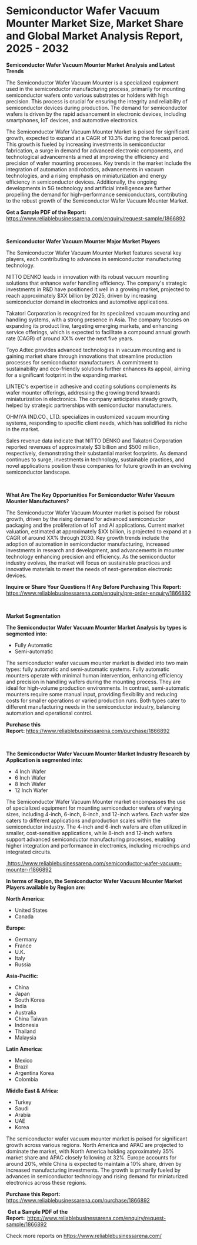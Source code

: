<p><h1>Semiconductor Wafer Vacuum Mounter Market Size, Market Share and Global Market Analysis Report, 2025 - 2032</h1></p><p><strong>Semiconductor Wafer Vacuum Mounter Market Analysis and Latest Trends</strong></p>
<p><p>The Semiconductor Wafer Vacuum Mounter is a specialized equipment used in the semiconductor manufacturing process, primarily for mounting semiconductor wafers onto various substrates or holders with high precision. This process is crucial for ensuring the integrity and reliability of semiconductor devices during production. The demand for semiconductor wafers is driven by the rapid advancement in electronic devices, including smartphones, IoT devices, and automotive electronics.</p><p>The Semiconductor Wafer Vacuum Mounter Market is poised for significant growth, expected to expand at a CAGR of 10.3% during the forecast period. This growth is fueled by increasing investments in semiconductor fabrication, a surge in demand for advanced electronic components, and technological advancements aimed at improving the efficiency and precision of wafer mounting processes. Key trends in the market include the integration of automation and robotics, advancements in vacuum technologies, and a rising emphasis on miniaturization and energy efficiency in semiconductor devices. Additionally, the ongoing developments in 5G technology and artificial intelligence are further propelling the demand for high-performance semiconductors, contributing to the robust growth of the Semiconductor Wafer Vacuum Mounter Market.</p></p>
<p><strong>Get a Sample PDF of the Report:&nbsp;</strong> <a href="https://www.reliablebusinessarena.com/enquiry/request-sample/1866892?utm_campaign=3251&utm_medium=2&utm_source=Github&utm_content=ia&utm_term=12042025&utm_id=semiconductor-wafer-vacuum-mounter">https://www.reliablebusinessarena.com/enquiry/request-sample/1866892</a></p>
<p>&nbsp;</p>
<p><strong>Semiconductor Wafer Vacuum Mounter Major Market Players</strong></p>
<p><p>The Semiconductor Wafer Vacuum Mounter Market features several key players, each contributing to advances in semiconductor manufacturing technology. </p><p>NITTO DENKO leads in innovation with its robust vacuum mounting solutions that enhance wafer handling efficiency. The company's strategic investments in R&D have positioned it well in a growing market, projected to reach approximately $XX billion by 2025, driven by increasing semiconductor demand in electronics and automotive applications. </p><p>Takatori Corporation is recognized for its specialized vacuum mounting and handling systems, with a strong presence in Asia. The company focuses on expanding its product line, targeting emerging markets, and enhancing service offerings, which is expected to facilitate a compound annual growth rate (CAGR) of around XX% over the next five years.</p><p>Toyo Adtec provides advanced technologies in vacuum mounting and is gaining market share through innovations that streamline production processes for semiconductor manufacturers. A commitment to sustainability and eco-friendly solutions further enhances its appeal, aiming for a significant footprint in the expanding market.</p><p>LINTEC's expertise in adhesive and coating solutions complements its wafer mounter offerings, addressing the growing trend towards miniaturization in electronics. The company anticipates steady growth, helped by strategic partnerships with semiconductor manufacturers.</p><p>OHMIYA IND.CO., LTD. specializes in customized vacuum mounting systems, responding to specific client needs, which has solidified its niche in the market. </p><p>Sales revenue data indicate that NITTO DENKO and Takatori Corporation reported revenues of approximately $3 billion and $500 million, respectively, demonstrating their substantial market footprints. As demand continues to surge, investments in technology, sustainable practices, and novel applications position these companies for future growth in an evolving semiconductor landscape.</p></p>
<p>&nbsp;</p>
<p><strong>What Are The Key Opportunities For Semiconductor Wafer Vacuum Mounter Manufacturers?</strong></p>
<p><p>The Semiconductor Wafer Vacuum Mounter market is poised for robust growth, driven by the rising demand for advanced semiconductor packaging and the proliferation of IoT and AI applications. Current market valuation, estimated at approximately $XX billion, is projected to expand at a CAGR of around XX% through 2030. Key growth trends include the adoption of automation in semiconductor manufacturing, increased investments in research and development, and advancements in mounter technology enhancing precision and efficiency. As the semiconductor industry evolves, the market will focus on sustainable practices and innovative materials to meet the needs of next-generation electronic devices.</p></p>
<p><strong>Inquire or Share Your Questions If Any Before Purchasing This Report:</strong> <a href="https://www.reliablebusinessarena.com/enquiry/pre-order-enquiry/1866892?utm_campaign=3251&utm_medium=2&utm_source=Github&utm_content=ia&utm_term=12042025&utm_id=semiconductor-wafer-vacuum-mounter">https://www.reliablebusinessarena.com/enquiry/pre-order-enquiry/1866892</a></p>
<p>&nbsp;</p>
<p><strong>Market Segmentation</strong></p>
<p><strong>The Semiconductor Wafer Vacuum Mounter Market Analysis by types is segmented into:</strong></p>
<p><ul><li>Fully Automatic</li><li>Semi-automatic</li></ul></p>
<p><p>The semiconductor wafer vacuum mounter market is divided into two main types: fully automatic and semi-automatic systems. Fully automatic mounters operate with minimal human intervention, enhancing efficiency and precision in handling wafers during the mounting process. They are ideal for high-volume production environments. In contrast, semi-automatic mounters require some manual input, providing flexibility and reducing costs for smaller operations or varied production runs. Both types cater to different manufacturing needs in the semiconductor industry, balancing automation and operational control.</p></p>
<p><strong>Purchase this Report:&nbsp;</strong><a href="https://www.reliablebusinessarena.com/purchase/1866892?utm_campaign=3251&utm_medium=2&utm_source=Github&utm_content=ia&utm_term=12042025&utm_id=semiconductor-wafer-vacuum-mounter">https://www.reliablebusinessarena.com/purchase/1866892</a></p>
<p>&nbsp;</p>
<p><strong>The Semiconductor Wafer Vacuum Mounter Market Industry Research by Application is segmented into:</strong></p>
<p><ul><li>4 Inch Wafer</li><li>6 Inch Wafer</li><li>8 Inch Wafer</li><li>12 Inch Wafer</li></ul></p>
<p><p>The Semiconductor Wafer Vacuum Mounter market encompasses the use of specialized equipment for mounting semiconductor wafers of varying sizes, including 4-inch, 6-inch, 8-inch, and 12-inch wafers. Each wafer size caters to different applications and production scales within the semiconductor industry. The 4-inch and 6-inch wafers are often utilized in smaller, cost-sensitive applications, while 8-inch and 12-inch wafers support advanced semiconductor manufacturing processes, enabling higher integration and performance in electronics, including microchips and integrated circuits.</p></p>
<p><a href="https://www.reliablebusinessarena.com/semiconductor-wafer-vacuum-mounter-r1866892?utm_campaign=3251&utm_medium=2&utm_source=Github&utm_content=ia&utm_term=12042025&utm_id=semiconductor-wafer-vacuum-mounter">&nbsp;https://www.reliablebusinessarena.com/semiconductor-wafer-vacuum-mounter-r1866892</a></p>
<p><strong>In terms of Region, the Semiconductor Wafer Vacuum Mounter Market Players available by Region are:</strong></p>
<p>
    <p> <strong> North America: </strong>
        <ul>
            <li>United States</li>
            <li>Canada</li>
        </ul>
        </p> 
    <p> <strong> Europe: </strong>
        <ul>
            <li>Germany</li>
            <li>France</li>
            <li>U.K.</li>
            <li>Italy</li>
            <li>Russia</li>
        </ul>
        </p> 
    <p> <strong> Asia-Pacific: </strong>
        <ul>
            <li>China</li>
            <li>Japan</li>
            <li>South Korea</li>
            <li>India</li>
            <li>Australia</li>
            <li>China Taiwan</li>
            <li>Indonesia</li>
            <li>Thailand</li>
            <li>Malaysia</li>
        </ul>
        </p> 
    <p> <strong> Latin America: </strong>
        <ul>
            <li>Mexico</li>
            <li>Brazil</li>
            <li>Argentina Korea</li>
            <li>Colombia</li>
        </ul>
        </p> 
    <p> <strong> Middle East & Africa: </strong>
        <ul>
            <li>Turkey</li>
            <li>Saudi</li>
            <li>Arabia</li>
            <li>UAE</li>
            <li>Korea</li>
        </ul>
    </p>
    </p>
<p><p>The semiconductor wafer vacuum mounter market is poised for significant growth across various regions. North America and APAC are projected to dominate the market, with North America holding approximately 35% market share and APAC closely following at 32%. Europe accounts for around 20%, while China is expected to maintain a 10% share, driven by increased manufacturing investments. The growth is primarily fueled by advances in semiconductor technology and rising demand for miniaturized electronics across these regions.</p></p>
<p><strong>Purchase this Report: </strong><a href="https://www.reliablebusinessarena.com/purchase/1866892?utm_campaign=3251&utm_medium=2&utm_source=Github&utm_content=ia&utm_term=12042025&utm_id=semiconductor-wafer-vacuum-mounter">https://www.reliablebusinessarena.com/purchase/1866892</a></p>
<p>&nbsp;<strong>Get a Sample PDF of the Report:&nbsp;&nbsp;</strong><a href="https://www.reliablebusinessarena.com/enquiry/request-sample/1866892?utm_campaign=3251&utm_medium=2&utm_source=Github&utm_content=ia&utm_term=12042025&utm_id=semiconductor-wafer-vacuum-mounter">https://www.reliablebusinessarena.com/enquiry/request-sample/1866892</a></p>
<p><strong></strong></p>
<p>Check more reports on <a href="https://www.reliablebusinessarena.com/?utm_campaign=3251&utm_medium=2&utm_source=Github&utm_content=ia&utm_term=12042025&utm_id=semiconductor-wafer-vacuum-mounter">https://www.reliablebusinessarena.com/</a></p>